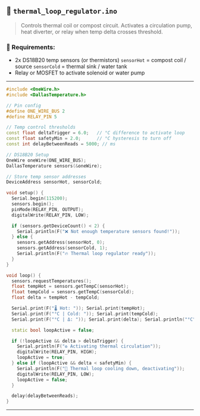 ## 📄 `thermal_loop_regulator.ino`

> Controls thermal coil or compost circuit.
> Activates a circulation pump, heat diverter, or relay when temp delta crosses threshold.

### 🧰 Requirements:

* 2x DS18B20 temp sensors (or thermistors)
  `sensorHot` = compost coil / source
  `sensorCold` = thermal sink / water tank
* Relay or MOSFET to activate solenoid or water pump

---

```cpp
#include <OneWire.h>
#include <DallasTemperature.h>

// Pin config
#define ONE_WIRE_BUS 2
#define RELAY_PIN 5

// Temp control thresholds
const float deltaTrigger = 6.0;   // °C difference to activate loop
const float safetyMin = 2.0;      // °C hysteresis to turn off
const int delayBetweenReads = 5000; // ms

// DS18B20 Setup
OneWire oneWire(ONE_WIRE_BUS);
DallasTemperature sensors(&oneWire);

// Store temp sensor addresses
DeviceAddress sensorHot, sensorCold;

void setup() {
  Serial.begin(115200);
  sensors.begin();
  pinMode(RELAY_PIN, OUTPUT);
  digitalWrite(RELAY_PIN, LOW);

  if (sensors.getDeviceCount() < 2) {
    Serial.println(F("❌ Not enough temperature sensors found!"));
  } else {
    sensors.getAddress(sensorHot, 0);
    sensors.getAddress(sensorCold, 1);
    Serial.println(F("🔥 Thermal loop regulator ready"));
  }
}

void loop() {
  sensors.requestTemperatures();
  float tempHot = sensors.getTempC(sensorHot);
  float tempCold = sensors.getTempC(sensorCold);
  float delta = tempHot - tempCold;

  Serial.print(F("🌡️ Hot: ")); Serial.print(tempHot);
  Serial.print(F("°C | Cold: ")); Serial.print(tempCold);
  Serial.print(F("°C | Δ: ")); Serial.print(delta); Serial.println("°C");

  static bool loopActive = false;

  if (!loopActive && delta > deltaTrigger) {
    Serial.println(F("♻️ Activating thermal circulation"));
    digitalWrite(RELAY_PIN, HIGH);
    loopActive = true;
  } else if (loopActive && delta < safetyMin) {
    Serial.println(F("🛑 Thermal loop cooling down, deactivating"));
    digitalWrite(RELAY_PIN, LOW);
    loopActive = false;
  }

  delay(delayBetweenReads);
}
```

---
